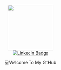 <div id="header" align="center">
  <img src="https://media4.giphy.com/media/v1.Y2lkPTc5MGI3NjExa2FrMjludTNrdTFwa3h2NnV3Z3J3bDl3YjRsb3FnaGMzd3c0OWx5ciZlcD12MV9pbnRlcm5hbF9naWZfYnlfaWQmY3Q9Zw/78XCFBGOlS6keY1Bil/giphy.gif" width="150"/>
</div>
<div id="badges" align="center">
<a href="https://www.linkedin.com/in/arshath-wuvais-9744311b4/?originalSubdomain=ca">
    <img src="https://img.shields.io/badge/LinkedIn-blue?style=for-the-badge&logo=linkedin&logoColor=white" alt="LinkedIn Badge"/>
  </a>
</div>
<p align="center"> 💻Welcome To My GitHub </p>



